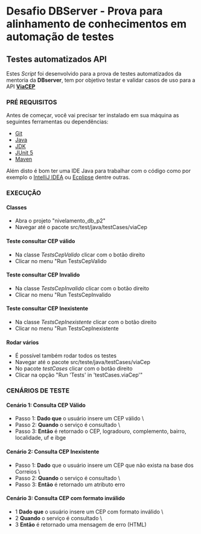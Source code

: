 # Desafio DBServer - Prova para alinhamento de conhecimentos em automação de testes
## Testes automatizados API

Estes *Script* foi desenvolvido para a prova de testes automatizados da mentoria da **DBserver**, tem por objetivo testar e validar casos de uso para a API [**ViaCEP**](https://viacep.com.br/)

### PRÉ REQUISITOS

Antes de começar, você vai precisar ter instalado em sua máquina as seguintes ferramentas ou dependências:

* [Git](https://git-scm.com)
* [Java](https://www.java.com/pt-BR/)
* [JDK](https://www.oracle.com/java/technologies/downloads/)
* [JUnit 5](https://junit.org/junit5/)
* [Maven](https://maven.apache.org/)

Além disto é bom ter uma IDE Java para trabalhar com o código como por exemplo o [IntelliJ IDEA](https://www.jetbrains.com/pt-br/idea/) ou [Ecplipse](https://www.eclipse.org/downloads/) dentre outras.

### EXECUÇÃO
#### Classes
* Abra o projeto "nivelamento_db_p2"
* Navegar até o pacote src/test/java/testCases/viaCep
#### Teste consultar CEP válido
* Na classe *TestsCepValido* clicar com o botão direito
* Clicar no menu "Run TestsCepValido
#### Teste consultar CEP Invalido
* Na classe *TestsCepInvalido* clicar com o botão direito
* Clicar no menu "Run TestsCepInvalido
#### Teste consultar CEP Inexistente
* Na classe *TestsCepInexistente* clicar com o botão direito
* Clicar no menu "Run TestsCepInexistente

#### Rodar vários
* É possível também rodar todos os testes
* Navegar até o pacote src/teste/java/testCases/viaCep
* No pacote *testCases* clicar com o botão direito
* Clicar na opção "Run 'Tests' in 'testCases.viaCep'"

### CENÁRIOS DE TESTE

#### Cenário 1: Consulta CEP Válido
* Passo 1: **Dado que** o usuário insere um CEP válido \
* Passo 2: **Quando** o serviço é consultado \
* Passo 3: **Então** é retornado o CEP, logradouro, complemento, bairro, localidade, uf e ibge

#### Cenário 2: Consulta CEP Inexistente
* Passo 1: **Dado** que o usuário insere um CEP que não exista na base dos Correios \
* Passo 2: **Quando** o serviço é consultado \
* Passo 3: **Então** é retornado um atributo erro

#### Cenário 3: Consulta CEP com formato inválido
* 1 **Dado que** o usuário insere um CEP com formato inválido \
* 2 **Quando** o serviço é consultado \
* 3 **Então** é retornado uma mensagem de erro (HTML)